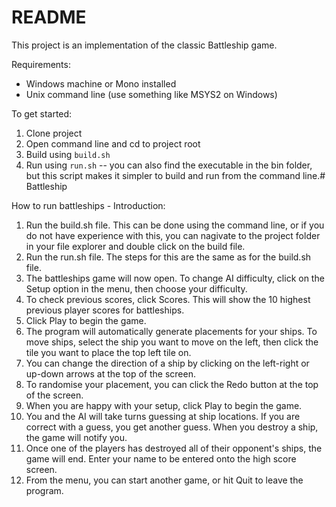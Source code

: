 # README #

This project is an implementation of the classic Battleship game.

Requirements:

* Windows machine or Mono installed
* Unix command line (use something like MSYS2 on Windows)

To get started:

1. Clone project
2. Open command line and cd to project root
3. Build using `build.sh`
4. Run using `run.sh` -- you can also find the executable in the bin folder, but this script makes it simpler to build and run from the command line.# Battleship

How to run battleships - Introduction:

1. Run the build.sh file. This can be done using the command line, or if you do not have experience with this, you can nagivate to the project folder in your file explorer and double click on the build file.
2. Run the run.sh file. The steps for this are the same as for the build.sh file.
3. The battleships game will now open. To change AI difficulty, click on the Setup option in the menu, then choose your difficulty.
4. To check previous scores, click Scores. This will show the 10 highest previous player scores for battleships.
5. Click Play to begin the game.
6. The program will automatically generate placements for your ships. To move ships, select the ship you want to move on the left, then click the tile you want to place the top left tile on.
7. You can change the direction of a ship by clicking on the left-right or up-down arrows at the top of the screen.
8. To randomise your placement, you can click the Redo button at the top of the screen.
9. When you are happy with your setup, click Play to begin the game.
10. You and the AI will take turns guessing at ship locations. If you are correct with a guess, you get another guess. When you destroy a ship, the game will notify you.
11. Once one of the players has destroyed all of their opponent's ships, the game will end. Enter your name to be entered onto the high score screen.
12. From the menu, you can start another game, or hit Quit to leave the program.